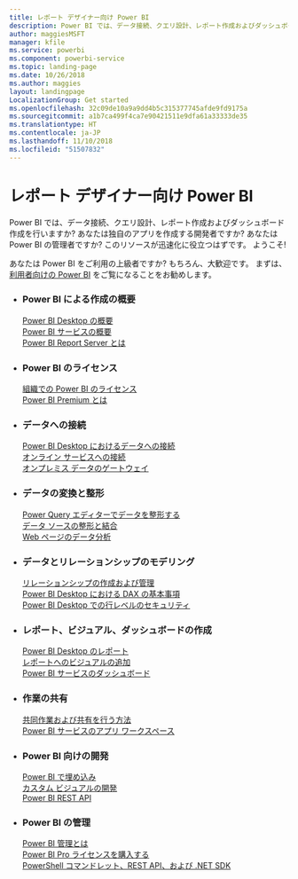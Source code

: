 ```yaml
---
title: レポート デザイナー向け Power BI
description: Power BI では、データ接続、クエリ設計、レポート作成およびダッシュボード作成を行いますか? あなたは独自のアプリを作成する開発者ですか? それとも Power BI の管理者ですか?
author: maggiesMSFT
manager: kfile
ms.service: powerbi
ms.component: powerbi-service
ms.topic: landing-page
ms.date: 10/26/2018
ms.author: maggies
layout: landingpage
LocalizationGroup: Get started
ms.openlocfilehash: 32c09de10a9a9dd4b5c315377745afde9fd9175a
ms.sourcegitcommit: a1b7ca499f4ca7e90421511e9dfa61a33333de35
ms.translationtype: HT
ms.contentlocale: ja-JP
ms.lasthandoff: 11/10/2018
ms.locfileid: "51507832"
---
```

# <a name="power-bi-for-report-designers"></a>レポート デザイナー向け Power BI

Power BI では、データ接続、クエリ設計、レポート作成およびダッシュボード作成を行いますか? あなたは独自のアプリを作成する開発者ですか? あなたは Power BI の管理者ですか? このリソースが迅速化に役立つはずです。 ようこそ!

あなたは Power BI をご利用の上級者ですか? もちろん、大歓迎です。 まずは、[利用者向けの Power BI](consumer/power-bi-consumer-landing.md) をご覧になることをお勧めします。

<ul class="panelContent cardsF"> 
              <li> 
                             <div class="cardSize"> 
                                           <div class="cardPadding"> 
                                                          <div class="card"> 
                                                                        <div class="cardText"> 
                                                                                      <h3>Power BI による作成の概要</h3> 
                                                                                      <p></p>
                                                                                            <a href="desktop-what-is-desktop.md">Power BI Desktop の概要</a><br/> 
                                                                                            <a href="power-bi-overview.md">Power BI サービスの概要</a><br/> 
                                                                                            <a href="report-server/get-started.md">Power BI Report Server とは</a>
                                                                        </div> 
                                                          </div> 
                                           </div> 
                             </div> 
              </li>
              <li> 
                             <div class="cardSize"> 
                                           <div class="cardPadding"> 
                                                          <div class="card"> 
                                                                        <div class="cardText"> 
                                                                                      <h3>Power BI のライセンス</h3> 
                                                                                      <p></p>
                                                                                            <a href="service-admin-licensing-organization.md">組織での Power BI のライセンス</a><br/> 
                                                                                            <a href="service-premium.md">Power BI Premium とは</a> 
                                                                        </div> 
                                                          </div> 
                                           </div> 
                             </div> 
              </li>
              <li> 
                             <div class="cardSize"> 
                                           <div class="cardPadding"> 
                                                          <div class="card"> 
                                                                        <div class="cardText"> 
                                                                                      <h3>データへの接続</h3> 
                                                                                      <p></p>
                                                                                            <a href="desktop-quickstart-connect-to-data.md">Power BI Desktop におけるデータへの接続</a><br/> 
                                                                                            <a href="service-connect-to-services.md">オンライン サービスへの接続</a><br/> 
                                                                                            <a href="service-gateway-install.md">オンプレミス データのゲートウェイ</a>
                                                                        </div> 
                                                          </div> 
                                           </div> 
                             </div> 
              </li>
              <li> 
                             <div class="cardSize"> 
                                           <div class="cardPadding"> 
                                                          <div class="card"> 
                                                                        <div class="cardText"> 
                                                                                      <h3>データの変換と整形</h3> 
                                                                                      <p></p>
                                                                                            <a href="desktop-common-query-tasks.md">Power Query エディターでデータを整形する</a><br/> 
                                                                                            <a href="desktop-shape-and-combine-data.md">データ ソースの整形と結合</a><br/> 
                                                                                            <a href="desktop-tutorial-importing-and-analyzing-data-from-a-web-page.md">Web ページのデータ分析</a>
                                                                        </div> 
                                                          </div> 
                                           </div> 
                             </div> 
              </li>
              <li> 
                             <div class="cardSize"> 
                                           <div class="cardPadding"> 
                                                          <div class="card"> 
                                                                       <div class="cardText"> 
                                                                                      <h3>データとリレーションシップのモデリング</h3> 
                                                                                      <p></p>
                                                                                            <a href="desktop-create-and-manage-relationships.md">リレーションシップの作成および管理</a><br/>
                                                                                            <a href="desktop-quickstart-learn-dax-basics.md">Power BI Desktop における DAX の基本事項</a><br/> 
                                                                                            <a href="service-admin-rls.md">Power BI Desktop での行レベルのセキュリティ</a> 
                                                                        </div> 
                                                          </div> 
                                           </div> 
                             </div> 
              </li>
              <li> 
                             <div class="cardSize"> 
                                           <div class="cardPadding"> 
                                                          <div class="card"> 
                                                                        <div class="cardText"> 
                                                                                      <h3>レポート、ビジュアル、ダッシュボードの作成</h3> 
                                                                                      <p></p>
                                                                                            <a href="desktop-report-view.md">Power BI Desktop のレポート</a><br/> 
                                                                                            <a href="power-bi-report-add-visualizations-i.md">レポートへのビジュアルの追加</a><br/> 
                                                                                            <a href="service-dashboard-create.md">Power BI サービスのダッシュボード</a>
                                                                        </div> 
                                                          </div> 
                                           </div> 
                             </div> 
              </li>
              <li> 
                             <div class="cardSize"> 
                                           <div class="cardPadding"> 
                                                          <div class="card"> 
                                                                        <div class="cardText"> 
                                                                                      <h3>作業の共有</h3> 
                                                                                      <p></p>
                                                                                            <a href="service-how-to-collaborate-distribute-dashboards-reports.md">共同作業および共有を行う方法</a><br/>
                                                                                            <a href="service-create-workspaces.md">Power BI サービスのアプリ ワークスペース</a> 
                                                                        </div> 
                                                          </div> 
                                           </div> 
                             </div> 
              </li>
              <li> 
                             <div class="cardSize"> 
                                           <div class="cardPadding"> 
                                                          <div class="card"> 
                                                                        <div class="cardText"> 
                                                                                      <h3>Power BI 向けの開発</h3> 
                                                                                      <p></p>
                                                                                            <a href="developer/embedding.md">Power BI で埋め込み</a><br/> 
                                                                                            <a href="developer/custom-visual-develop-tutorial.md">カスタム ビジュアルの開発</a><br/> 
                                                                                            <a href="https://docs.microsoft.com/rest/api/power-bi">Power BI REST API</a>
                                                                        </div> 
                                                          </div> 
                                           </div> 
                             </div> 
              </li>
              <li> 
                             <div class="cardSize"> 
                                           <div class="cardPadding"> 
                                                          <div class="card"> 
                                                                        <div class="cardText"> 
                                                                                      <h3>Power BI の管理</h3> 
                                                                                      <p></p>
                                                                                            <a href="service-admin-administering-power-bi-in-your-organization.md">Power BI 管理とは</a><br/> 
                                                                                            <a href="service-admin-purchasing-power-bi-pro.md">Power BI Pro ライセンスを購入する</a><br/>
                                                                                            <a href="service-admin-reference.md">PowerShell コマンドレット、REST API、および .NET SDK</a>
                                                                        </div> 
                                                          </div> 
                                           </div> 
                             </div> 
              </li>
</ul>



